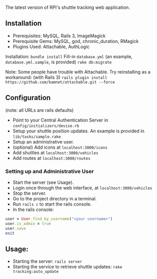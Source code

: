 The latest version of RPI's shuttle tracking web application.

## Installation

* Prerequisites: MySQL, Rails 3, ImageMagick
* Prerequisite Gems: MySQL, god, chronic_duration, RMagick
* Plugins Used: Attachable, AuthLogic

Installation:
`bundle install`
Fill-in `database.yml` (an example, `database.yml.sample`, is provided)
`rake db:migrate`

Note: Some people have trouble with Attachable.  Try reinstalling as a workaround:
(with Rails 3)
`rails plugin install https://github.com/bamnet/attachable.git --force`

## Configuration

(note: all URLs are rails defaults)
* Point to your Central Authentication Server in `config/initializers/devise.rb`
* Setup your shuttle position updates.  An example is provided in `lib/tasks/sample.rake`
* Setup an administrative user.
* (optional) Add icons at `localhost:3000/icons`
* Add shuttles at `localhost:3000/vehicles`
* Add routes at `localhost:3000/routes`

### Setting up and Administrative User

* Start the server (see Usage).
* Login once through the web interface, at `localhost:3000/vehicles`
* Stop the server.
* Go to the project directory in a terminal.
* Run `rails c` to start the rails console.
* In the rails console:

```ruby
user = User.find_by_username("<your username>")
user.is_admin = true
user.save
exit
```

## Usage:

* Starting the server: `rails server`
* Starting the service to retrieve shuttle updates: `rake tracking:auto_update`
